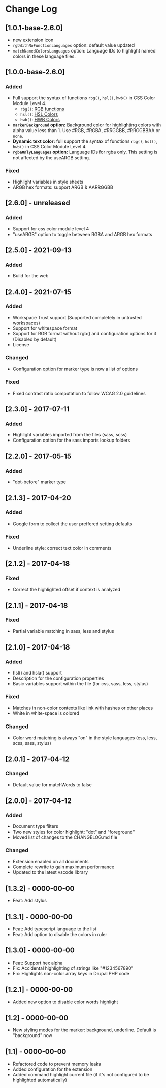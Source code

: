 <!-- markdownlint-disable MD024 -->

# Change Log

## [1.0.1-base-2.6.0]

- new extension icon
- `rgbWithNoFunctionLanguages` option: default value updated
- `matchNamedColorsLanguages` option: Language IDs to highlight named colors in these language files.

## [1.0.0-base-2.6.0]

### Added

- Full support the syntax of functions `rbg()`, `hsl()`, `hwb()` in CSS Color Module Level 4.
  - `rbg()`: [RGB functions](https://www.w3.org/TR/css-color-4/#rgb-functions)
  - `hsl()`: [HSL Colors](https://www.w3.org/TR/css-color-4/#the-hsl-notation)
  - `hwb()`: [HWB Colors](https://www.w3.org/TR/css-color-4/#the-hwb-notation)
- **`markerBackground` option:** Background color for highlighting colors with alpha value less than 1. Use #RGB, #RGBA, #RRGGBB, #RRGGBBAA or `none`.
- **Dynamic text color:** full support the syntax of functions `rbg()`, `hsl()`, `hwb()` in CSS Color Module Level 4.
- **`rgbaOnlyLanguages` option:** Language IDs for rgba only. This setting is not affected by the useARGB setting.

### Fixed

- Highlight variables in style sheets
- ARGB hex formats: support ARGB & AARRGGBB

## [2.6.0] - unreleased

### Added

- Support for css color module level 4
- "useARGB" option to toggle between RGBA and ARGB hex formats

## [2.5.0] - 2021-09-13

### Added

- Build for the web

## [2.4.0] - 2021-07-15

### Added

- Workspace Trust support (Supported completely in untrusted workspaces)
- Support for whitespace format
- Support for RGB format without rgb() and configuration options for it (Disabled by default)
- License

### Changed

- Configuration option for marker type is now a list of options

### Fixed

- Fixed contrast ratio computation to follow WCAG 2.0 guidelines

## [2.3.0] - 2017-07-11

### Added

- Highlight variables imported from the files (sass, scss)
- Configuration option for the sass imports lookup folders

## [2.2.0] - 2017-05-15

### Added

- "dot-before" marker type

## [2.1.3] - 2017-04-20

### Added

- Google form to collect the user preffered setting defaults

### Fixed

- Underline style: correct text color in comments

## [2.1.2] - 2017-04-18

### Fixed

- Correct the highlighted offset if context is analyzed

## [2.1.1] - 2017-04-18

### Fixed

- Partial variable matching in sass, less and stylus

## [2.1.0] - 2017-04-18

### Added

- hsl() and hsla() support
- Description for the configuration properties
- Basic variables support within the file (for css, sass, less, stylus)

### Fixed

- Matches in non-color contexts like link with hashes or other places
- White in white-space is colored

### Changed

- Color word matching is always "on" in the style languages (css, less, scss, sass, stylus)

## [2.0.1] - 2017-04-12

### Changed

- Default value for matchWords to false

## [2.0.0] - 2017-04-12

### Added

- Document type filters
- Two new styles for color highlight: "dot" and "foreground"
- Moved list of changes to the CHANGELOG.md file

### Changed

- Extension enabled on all documents
- Complete rewrite to gain maximum performance
- Updated to the latest vscode library

## [1.3.2] - 0000-00-00

- Feat: Add stylus

## [1.3.1] - 0000-00-00

- Feat: Add typescript language to the list
- Feat: Add option to disable the colors in ruler

## [1.3.0] - 0000-00-00

- Feat: Support hex alpha
- Fix: Accidental highlighting of strings like "#1234567890"
- Fix: Highlights non-color array keys in Drupal PHP code

## [1.2.1] - 0000-00-00

- Added new option to disable color words highlight

## [1.2] - 0000-00-00

- New styling modes for the marker: background, underline. Default is "background" now

## [1.1] - 0000-00-00

- Refactored code to prevent memory leaks
- Added configuration for the extension
- Added command highlight current file (if it's not configured to be highlighted automatically)
